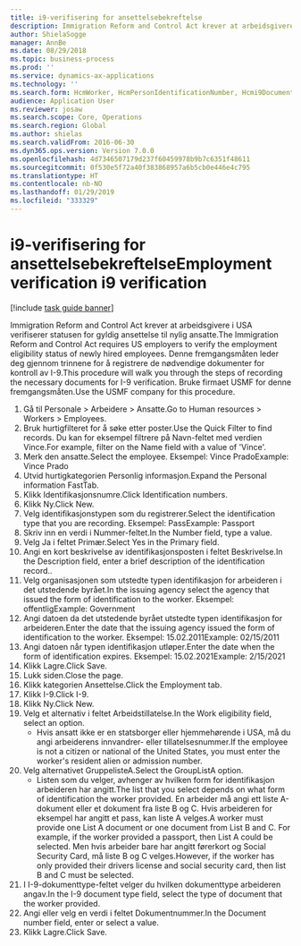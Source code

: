 ```yaml
---
title: i9-verifisering for ansettelsebekreftelse
description: Immigration Reform and Control Act krever at arbeidsgivere i USA verifiserer statusen for gyldig ansettelse til nylig ansatte.
author: ShielaSogge
manager: AnnBe
ms.date: 08/29/2018
ms.topic: business-process
ms.prod: ''
ms.service: dynamics-ax-applications
ms.technology: ''
ms.search.form: HcmWorker, HcmPersonIdentificationNumber, Hcmi9Document
audience: Application User
ms.reviewer: josaw
ms.search.scope: Core, Operations
ms.search.region: Global
ms.author: shielas
ms.search.validFrom: 2016-06-30
ms.dyn365.ops.version: Version 7.0.0
ms.openlocfilehash: 4d7346507179d237f60459978b9b7c6351f48611
ms.sourcegitcommit: 0f530e5f72a40f383868957a6b5cb0e446e4c795
ms.translationtype: HT
ms.contentlocale: nb-NO
ms.lasthandoff: 01/29/2019
ms.locfileid: "333329"
---
```

# <a name="employment-verification-i9-verification"></a><span data-ttu-id="77875-103">i9-verifisering for ansettelsebekreftelse</span><span class="sxs-lookup"><span data-stu-id="77875-103">Employment verification i9 verification</span></span>

[!include [task guide banner](../../../includes/task-guide-banner.md)]

<span data-ttu-id="77875-104">Immigration Reform and Control Act krever at arbeidsgivere i USA verifiserer statusen for gyldig ansettelse til nylig ansatte.</span><span class="sxs-lookup"><span data-stu-id="77875-104">The Immigration Reform and Control Act requires US employers to verify the employment eligibility status of newly hired employees.</span></span> <span data-ttu-id="77875-105">Denne fremgangsmåten leder deg gjennom trinnene for å registrere de nødvendige dokumenter for kontroll av I-9.</span><span class="sxs-lookup"><span data-stu-id="77875-105">This procedure will walk you through the steps of recording the necessary documents for I-9 verification.</span></span> <span data-ttu-id="77875-106">Bruke firmaet USMF for denne fremgangsmåten.</span><span class="sxs-lookup"><span data-stu-id="77875-106">Use the USMF company for this procedure.</span></span>

1. <span data-ttu-id="77875-107">Gå til Personale > Arbeidere > Ansatte.</span><span class="sxs-lookup"><span data-stu-id="77875-107">Go to Human resources > Workers > Employees.</span></span>
2. <span data-ttu-id="77875-108">Bruk hurtigfilteret for å søke etter poster.</span><span class="sxs-lookup"><span data-stu-id="77875-108">Use the Quick Filter to find records.</span></span> <span data-ttu-id="77875-109">Du kan for eksempel filtrere på Navn-feltet med verdien Vince.</span><span class="sxs-lookup"><span data-stu-id="77875-109">For example, filter on the Name field with a value of 'Vince'.</span></span>
3. <span data-ttu-id="77875-110">Merk den ansatte.</span><span class="sxs-lookup"><span data-stu-id="77875-110">Select the employee.</span></span> <span data-ttu-id="77875-111">Eksempel: Vince Prado</span><span class="sxs-lookup"><span data-stu-id="77875-111">Example: Vince Prado</span></span>
4. <span data-ttu-id="77875-112">Utvid hurtigkategorien Personlig informasjon.</span><span class="sxs-lookup"><span data-stu-id="77875-112">Expand the Personal information FastTab.</span></span>
5. <span data-ttu-id="77875-113">Klikk Identifikasjonsnumre.</span><span class="sxs-lookup"><span data-stu-id="77875-113">Click Identification numbers.</span></span>
6. <span data-ttu-id="77875-114">Klikk Ny.</span><span class="sxs-lookup"><span data-stu-id="77875-114">Click New.</span></span>
7. <span data-ttu-id="77875-115">Velg identifikasjonstypen som du registrerer.</span><span class="sxs-lookup"><span data-stu-id="77875-115">Select the identification type that you are recording.</span></span> <span data-ttu-id="77875-116">Eksempel: Pass</span><span class="sxs-lookup"><span data-stu-id="77875-116">Example: Passport</span></span>
8. <span data-ttu-id="77875-117">Skriv inn en verdi i Nummer-feltet.</span><span class="sxs-lookup"><span data-stu-id="77875-117">In the Number field, type a value.</span></span>
9. <span data-ttu-id="77875-118">Velg Ja i feltet Primær.</span><span class="sxs-lookup"><span data-stu-id="77875-118">Select Yes in the Primary field.</span></span>
10. <span data-ttu-id="77875-119">Angi en kort beskrivelse av identifikasjonsposten i feltet Beskrivelse.</span><span class="sxs-lookup"><span data-stu-id="77875-119">In the Description field, enter a brief description of the identification record..</span></span>
11. <span data-ttu-id="77875-120">Velg organisasjonen som utstedte typen identifikasjon for arbeideren i det utstedende byrået.</span><span class="sxs-lookup"><span data-stu-id="77875-120">In the issuing agency select the agency that issued the form of identification to the worker.</span></span> <span data-ttu-id="77875-121">Eksempel: offentlig</span><span class="sxs-lookup"><span data-stu-id="77875-121">Example: Government</span></span>
12. <span data-ttu-id="77875-122">Angi datoen da det utstedende byrået utstedte typen identifikasjon for arbeideren.</span><span class="sxs-lookup"><span data-stu-id="77875-122">Enter the date that the issuing agency issued the form of identification to the worker.</span></span> <span data-ttu-id="77875-123">Eksempel: 15.02.2011</span><span class="sxs-lookup"><span data-stu-id="77875-123">Example: 02/15/2011</span></span>
13. <span data-ttu-id="77875-124">Angi datoen når typen identifikasjon utløper.</span><span class="sxs-lookup"><span data-stu-id="77875-124">Enter the date when the form of identification expires.</span></span> <span data-ttu-id="77875-125">Eksempel: 15.02.2021</span><span class="sxs-lookup"><span data-stu-id="77875-125">Example: 2/15/2021</span></span>
14. <span data-ttu-id="77875-126">Klikk Lagre.</span><span class="sxs-lookup"><span data-stu-id="77875-126">Click Save.</span></span>
15. <span data-ttu-id="77875-127">Lukk siden.</span><span class="sxs-lookup"><span data-stu-id="77875-127">Close the page.</span></span>
16. <span data-ttu-id="77875-128">Klikk kategorien Ansettelse.</span><span class="sxs-lookup"><span data-stu-id="77875-128">Click the Employment tab.</span></span>
17. <span data-ttu-id="77875-129">Klikk I-9.</span><span class="sxs-lookup"><span data-stu-id="77875-129">Click I-9.</span></span>
18. <span data-ttu-id="77875-130">Klikk Ny.</span><span class="sxs-lookup"><span data-stu-id="77875-130">Click New.</span></span>
19. <span data-ttu-id="77875-131">Velg et alternativ i feltet Arbeidstillatelse.</span><span class="sxs-lookup"><span data-stu-id="77875-131">In the Work eligibility field, select an option.</span></span>
    * <span data-ttu-id="77875-132">Hvis ansatt ikke er en statsborger eller hjemmehørende i USA, må du angi arbeiderens innvandrer- eller tillatelsesnummer.</span><span class="sxs-lookup"><span data-stu-id="77875-132">If the employee is not a citizen or national of the United States, you must enter the worker's resident alien or admission number.</span></span>  
20. <span data-ttu-id="77875-133">Velg alternativet GruppelisteA.</span><span class="sxs-lookup"><span data-stu-id="77875-133">Select the GroupListA option.</span></span>
    * <span data-ttu-id="77875-134">Listen som du velger, avhenger av hvilken form for identifikasjon arbeideren har angitt.</span><span class="sxs-lookup"><span data-stu-id="77875-134">The list that you select depends on what form of identification the worker provided.</span></span> <span data-ttu-id="77875-135">En arbeider må angi ett liste A-dokument eller et dokument fra liste B og C. Hvis arbeideren for eksempel har angitt et pass, kan liste A velges.</span><span class="sxs-lookup"><span data-stu-id="77875-135">A worker must provide one List A document or one document from List B and C. For example, if the worker provided a passport, then List A could be selected.</span></span> <span data-ttu-id="77875-136">Men hvis arbeider bare har angitt førerkort og Social Security Card, må liste B og C velges.</span><span class="sxs-lookup"><span data-stu-id="77875-136">However, if the worker has only provided their drivers license and social security card, then list B and C must be selected.</span></span>  
21. <span data-ttu-id="77875-137">I I-9-dokumenttype-feltet velger du hvilken dokumenttype arbeideren angav.</span><span class="sxs-lookup"><span data-stu-id="77875-137">In the I-9 document type field, select the type of document that the worker provided.</span></span>
22. <span data-ttu-id="77875-138">Angi eller velg en verdi i feltet Dokumentnummer.</span><span class="sxs-lookup"><span data-stu-id="77875-138">In the Document number field, enter or select a value.</span></span>
23. <span data-ttu-id="77875-139">Klikk Lagre.</span><span class="sxs-lookup"><span data-stu-id="77875-139">Click Save.</span></span>

